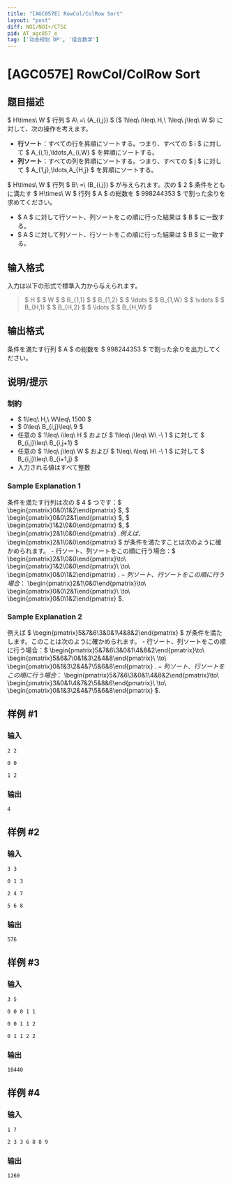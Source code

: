 ```yaml
---
title: "[AGC057E] RowCol/ColRow Sort"
layout: "post"
diff: NOI/NOI+/CTSC
pid: AT_agc057_e
tag: ['动态规划 DP', '组合数学']
---
```


# [AGC057E] RowCol/ColRow Sort

## 题目描述

[problemUrl]: https://atcoder.jp/contests/agc057/tasks/agc057_e

$ H\times\ W $ 行列 $ A\ =\ (A_{i,j}) $ ($ 1\leq\ i\leq\ H,\ 1\leq\ j\leq\ W $) に対して、次の操作を考えます。

- **行ソート**：すべての行を昇順にソートする。つまり、すべての $ i $ に対して $ A_{i,1},\ldots,A_{i,W} $ を昇順にソートする。
- **列ソート**：すべての列を昇順にソートする。つまり、すべての $ j $ に対して $ A_{1,j},\ldots,A_{H,j} $ を昇順にソートする。

$ H\times\ W $ 行列 $ B\ =\ (B_{i,j}) $ が与えられます。次の $ 2 $ 条件をともに満たす $ H\times\ W $ 行列 $ A $ の総数を $ 998244353 $ で割った余りを求めてください。

- $ A $ に対して行ソート、列ソートをこの順に行った結果は $ B $ に一致する。
- $ A $ に対して列ソート、行ソートをこの順に行った結果は $ B $ に一致する。

## 输入格式

入力は以下の形式で標準入力から与えられます。

> $ H $ $ W $ $ B_{1,1} $ $ B_{1,2} $ $ \ldots $ $ B_{1,W} $ $ \vdots $ $ B_{H,1} $ $ B_{H,2} $ $ \ldots $ $ B_{H,W} $

## 输出格式

条件を満たす行列 $ A $ の総数を $ 998244353 $ で割った余りを出力してください。

## 说明/提示

### 制約

- $ 1\leq\ H,\ W\leq\ 1500 $
- $ 0\leq\ B_{i,j}\leq\ 9 $
- 任意の $ 1\leq\ i\leq\ H $ および $ 1\leq\ j\leq\ W\ -\ 1 $ に対して $ B_{i,j}\leq\ B_{i,j+1} $
- 任意の $ 1\leq\ j\leq\ W $ および $ 1\leq\ i\leq\ H\ -\ 1 $ に対して $ B_{i,j}\leq\ B_{i+1,j} $
- 入力される値はすべて整数

### Sample Explanation 1

条件を満たす行列は次の $ 4 $ つです：$ \begin{pmatrix}0&amp;0\\1&amp;2\end{pmatrix} $, $ \begin{pmatrix}0&amp;0\\2&amp;1\end{pmatrix} $, $ \begin{pmatrix}1&amp;2\\0&amp;0\end{pmatrix} $, $ \begin{pmatrix}2&amp;1\\0&amp;0\end{pmatrix} $. 例えば、$ \begin{pmatrix}2&amp;1\\0&amp;0\end{pmatrix} $ が条件を満たすことは次のように確かめられます。 - 行ソート、列ソートをこの順に行う場合：$ \begin{pmatrix}2&amp;1\\0&amp;0\end{pmatrix}\to\ \begin{pmatrix}1&amp;2\\0&amp;0\end{pmatrix}\ \to\ \begin{pmatrix}0&amp;0\\1&amp;2\end{pmatrix} $. - 列ソート、行ソートをこの順に行う場合：$ \begin{pmatrix}2&amp;1\\0&amp;0\end{pmatrix}\to\ \begin{pmatrix}0&amp;0\\2&amp;1\end{pmatrix}\ \to\ \begin{pmatrix}0&amp;0\\1&amp;2\end{pmatrix} $.

### Sample Explanation 2

例えば $ \begin{pmatrix}5&amp;7&amp;6\\3&amp;0&amp;1\\4&amp;8&amp;2\end{pmatrix} $ が条件を満たします。このことは次のように確かめられます。 - 行ソート、列ソートをこの順に行う場合：$ \begin{pmatrix}5&amp;7&amp;6\\3&amp;0&amp;1\\4&amp;8&amp;2\end{pmatrix}\to\ \begin{pmatrix}5&amp;6&amp;7\\0&amp;1&amp;3\\2&amp;4&amp;8\end{pmatrix}\ \to\ \begin{pmatrix}0&amp;1&amp;3\\2&amp;4&amp;7\\5&amp;6&amp;8\end{pmatrix} $. - 列ソート、行ソートをこの順に行う場合：$ \begin{pmatrix}5&amp;7&amp;6\\3&amp;0&amp;1\\4&amp;8&amp;2\end{pmatrix}\to\ \begin{pmatrix}3&amp;0&amp;1\\4&amp;7&amp;2\\5&amp;8&amp;6\end{pmatrix}\ \to\ \begin{pmatrix}0&amp;1&amp;3\\2&amp;4&amp;7\\5&amp;6&amp;8\end{pmatrix} $.

## 样例 #1

### 输入

```
2 2
0 0
1 2
```

### 输出

```
4
```

## 样例 #2

### 输入

```
3 3
0 1 3
2 4 7
5 6 8
```

### 输出

```
576
```

## 样例 #3

### 输入

```
3 5
0 0 0 1 1
0 0 1 1 2
0 1 1 2 2
```

### 输出

```
10440
```

## 样例 #4

### 输入

```
1 7
2 3 3 6 8 8 9
```

### 输出

```
1260
```

